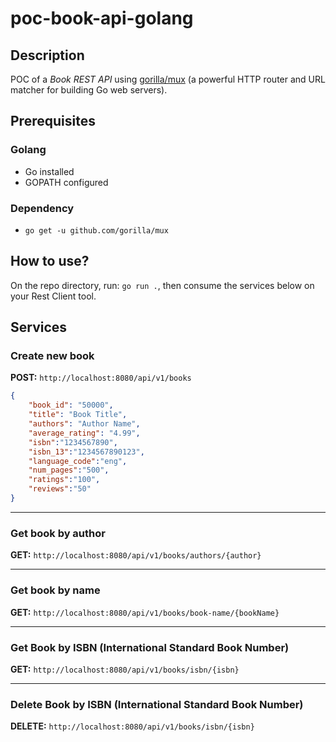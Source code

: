 # poc-book-api-golang

## Description

POC of a _Book REST API_ using [gorilla/mux](https://github.com/gorilla/mux) (a powerful HTTP router and URL matcher for building Go web servers).

## Prerequisites

### Golang

- Go installed
- GOPATH configured

### Dependency

- `go get -u github.com/gorilla/mux`

## How to use?

On the repo directory, run: `go run .`, then consume the services below on your Rest Client tool.

## Services

### Create new book

**POST:** `http://localhost:8080/api/v1/books`

```json
{
    "book_id": "50000",
    "title": "Book Title",
    "authors": "Author Name",
    "average_rating": "4.99",
    "isbn":"1234567890",
    "isbn_13":"1234567890123",
    "language_code":"eng",
    "num_pages":"500",
    "ratings":"100",
    "reviews":"50"
}
```

* * *

### Get book by author

**GET:** `http://localhost:8080/api/v1/books/authors/{author}`

* * *

### Get book by name

**GET:** `http://localhost:8080/api/v1/books/book-name/{bookName}`

* * *

### Get Book by ISBN (International Standard Book Number)

**GET:** `http://localhost:8080/api/v1/books/isbn/{isbn}`

* * *

### Delete Book by ISBN (International Standard Book Number)

**DELETE:** `http://localhost:8080/api/v1/books/isbn/{isbn}`
